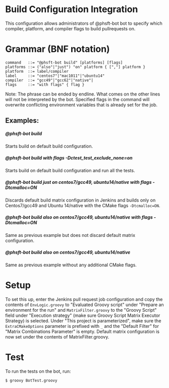 # Build Configuration Integration
This configuration allows administrators of @phsft-bot bot to specify which compiler, platform, and compiler flags to build pullrequests on. 

# Grammar (BNF notation)

```
command   ::= "@phsft-bot build" [platforms] [flags]
platforms ::= ("also"|"just") "on" platform { [","] platform } 
platform  ::= label/compiler
label     ::= "centos7"|"mac1011"|"ubuntu14"
compiler  ::= "gcc49"|"gcc62"|"native"|
flags     ::= "with flags" { flag }
```

Note: The phrase can be ended by endline. What comes on the other lines will not be interpreted by the bot. Specified flags in the command will overwrite conflicting environment variables that is already set for the job.
## Examples:
##### @phsft-bot build
Starts build on default build configuration.

##### @phsft-bot build with flags -Dctest_test_exclude_none=on
Starts build on default build configuration and run all the tests.

##### @phsft-bot build just on centos7/gcc49, ubuntu14/native with flags -Dtcmalloc=ON
Discards default build matrix configuration in Jenkins and builds only on Centos7/gcc49 and Ubuntu 14/native with the CMake flags `-Dtcmalloc=ON`.

##### @phsft-bot build also on centos7/gcc49, ubuntu14/native with flags -Dtcmalloc=ON
Same as previous example but does not discard default matrix configuration.

##### @phsft-bot build also on centos7/gcc49, ubuntu14/native
Same as previous example without any additional CMake flags.


# Setup
To set this up, enter the Jenkins pull request job configuration and copy the contents of `EnvLogic.groovy` to "Evaluated Groovy script" under "Prepare an environment for the run" and `MatrixFilter.groovy` to the "Groovy Script" field under "Execution strategy" (make sure Groovy Script Matrix Executor Strategy) is selected. Under "This project is parameterized", make sure the `ExtraCMakeOptions` parameter is prefixed with `_` and the "Default Filter" for "Matrix Combinations Parameter" is empty. Default matrix configuration is now set under the contents of MatrixFilter.groovy.

# Test
To run the tests on the bot, run:

    $ groovy BotTest.groovy
